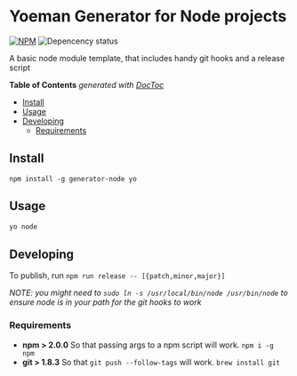 # Yoeman Generator for Node projects

[![NPM](https://nodei.co/npm/generator-node.png)](https://nodei.co/npm/generator-node/)  ![Depencency status](https://david-dm.org/joeybaker/generator-node.png)

A basic node module template, that includes handy git hooks and a release script

<!-- START doctoc generated TOC please keep comment here to allow auto update -->
<!-- DON'T EDIT THIS SECTION, INSTEAD RE-RUN doctoc TO UPDATE -->
**Table of Contents**  *generated with [DocToc](http://doctoc.herokuapp.com/)*

- [Install](#install)
- [Usage](#usage)
- [Developing](#developing)
  - [Requirements](#requirements)

<!-- END doctoc generated TOC please keep comment here to allow auto update -->


## Install
`npm install -g generator-node yo`

## Usage
```sh
yo node

```

## Developing
To publish, run `npm run release -- [{patch,minor,major}]`

_NOTE: you might need to `sudo ln -s /usr/local/bin/node /usr/bin/node` to ensure node is in your path for the git hooks to work_

### Requirements
* **npm > 2.0.0** So that passing args to a npm script will work. `npm i -g npm`
* **git > 1.8.3** So that `git push --follow-tags` will work. `brew install git`
